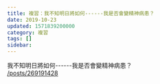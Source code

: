 ```yaml
---
title: 複習：我不知明日將如何------我是否會變精神病患？
date: 2019-10-23
updated: 1571839200000
category: 複習
tags: []
sidebar: 
---
```


<p>我不知明日將如何------我是否會變精神病患？<br/>
<a href="/posts/269191428" target="_blank">/posts/269191428</a></p>
<p> </p>
